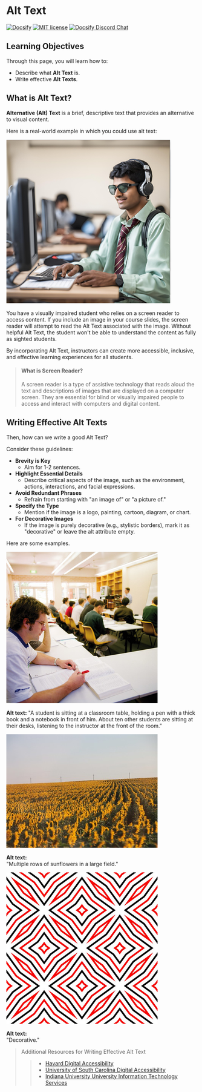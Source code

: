 # Alt Text

[![Docsify](https://img.shields.io/npm/v/docsify?label=docsify)](https://docsify.js.org/)
[![MIT license](https://img.shields.io/badge/License-MIT-blue.svg)](https://github.com/hibbitts-design/docsify-open-course-starter-kit/blob/main/LICENSE)
<a href="https://discord.gg/zT8eS8ZG">
    <img src="https://img.shields.io/badge/chat-on%20discord-7289DA.svg" alt="Docsify Discord Chat" />
</a>

## Learning Objectives
Through this page, you will learn how to: 
  - Describe what **Alt Text** is.
  - Write effective **Alt Texts**.

What is Alt Text?
---

**Alternative (Alt) Text** is a brief, descriptive text that provides an alternative to visual content.

Here is a real-world example in which you could use alt text: 

![a student wearing sunglasses and headphones in the computer lab](images/image-smaller.png)

You have a visually impaired student who relies on a screen reader to access content. If you include an image in your course slides, the screen reader will attempt to read the Alt Text associated with the image. Without helpful Alt Text, the student won't be able to understand the content as fully as sighted students.

By incorporating Alt Text, instructors can create more accessible, inclusive, and effective learning experiences for all students.

> #### What is Screen Reader?
> A screen reader is a type of assistive technology that reads aloud the text and descriptions of images that are displayed on a computer screen.  They are essential for blind or visually impaired people to access and interact with computers and digital content.

Writing Effective Alt Texts
---

Then, how can we write a good Alt Text? 

Consider these guidelines:
- **Brevity is Key**
    - Aim for 1-2 sentences.
- **Highlight Essential Details**
    - Describe critical aspects of the image, such as the environment, actions, interactions, and facial expressions.
- **Avoid Redundant Phrases**
    - Refrain from starting with "an image of" or "a picture of."
- **Specify the Type**
    - Mention if the image is a logo, painting, cartoon, diagram, or chart.
- **For Decorative Images**
    - If the image is purely decorative (e.g., stylistic borders), mark it as "decorative" or leave the alt attribute empty.

Here are some examples.

![A student is sitting at a classroom table, holding a pen with a thick book and a notebook in front of him. About ten other students are sitting at their desks, listening to the instructor at the front of the room.](images/image-students_in_classroom.jpg)

**Alt text:**
"A student is sitting at a classroom table, holding a pen with a thick book and a notebook in front of him. About ten other students are sitting at their desks, listening to the instructor at the front of the room."


![Multiple rows of sunflowers in a large field.](images/image-sunflowers_field.jpg)

**Alt text:**  
"Multiple rows of sunflowers in a large field."


![decorative](images/image-decortaive.jpg) 

**Alt text:**  
"Decorative."

> Additional Resources for Writing Effective Alt Text
>> - [Havard Digital Accessibility](https://accessibility.huit.harvard.edu/describe-content-images)
>> - [University of South Carolina Digital Accessibility](https://sc.edu/about/offices_and_divisions/digital-accessibility/toolbox/best_practices/alternative_text/step-by-step-instructions-alt-text/index.php)
>> - [Indiana University University Information Technology Services](https://kb.iu.edu/d/arwg)  


